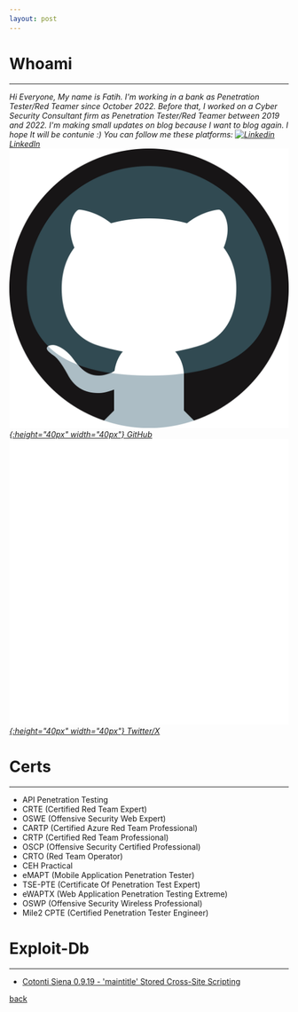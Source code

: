 ```yaml
---
layout: post
---
```


# Whoami
-------------------------------
<i>Hi Everyone,
My name is Fatih. I'm working in a bank as Penetration Tester/Red Teamer since October 2022.
Before that, I worked on a Cyber Security Consultant firm as Penetration Tester/Red Teamer 
between 2019 and 2022. I'm making small updates on blog because I want to blog again.
I hope It will be contunie :) You can follow me these platforms:
[![Linkedin](https://i.stack.imgur.com/gVE0j.png) LinkedIn](https://www.linkedin.com/in/fatih-ilgin-652816127)
&nbsp;
[![GitHub](/img/github.png){:height="40px" width="40px"} GitHub](https://github.com/fatihh92)
&nbsp;
[![Twitter/X](/img/twitter.png){:height="40px" width="40px"} Twitter/X](https://twitter.com/fatih_ilgin)
</i>

# Certs
---------------------------------
* API Penetration Testing
* CRTE (Certified Red Team Expert)
* OSWE (Offensive Security Web Expert)
* CARTP (Certified Azure Red Team Professional)
* CRTP (Certified Red Team Professional)
* OSCP (Offensive Security Certified Professional)
* CRTO (Red Team Operator)
* CEH Practical
* eMAPT (Mobile Application Penetration Tester)
* TSE-PTE (Certificate Of Penetration Test Expert)
* eWAPTX (Web Application Penetration Testing Extreme)
* OSWP (Offensive Security Wireless Professional)
* Mile2 CPTE (Certified Penetration Tester Engineer) 

# Exploit-Db
------------------------------------
* [Cotonti Siena 0.9.19 - 'maintitle' Stored Cross-Site Scripting](https://www.exploit-db.com/exploits/50016)

[back](./)